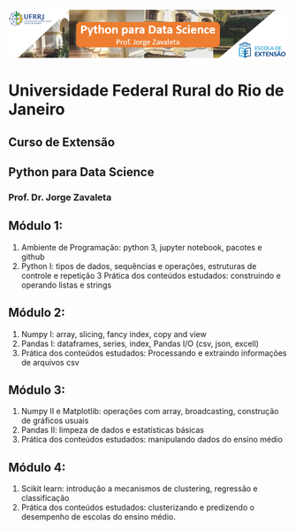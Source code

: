 ![](images/ds_rural.png)
# Universidade Federal Rural do Rio de Janeiro
## Curso de Extensão
## Python para Data Science
### Prof. Dr. Jorge Zavaleta

## Módulo 1:
1. Ambiente de Programação: python 3, jupyter notebook, pacotes e github
2. Python I: tipos de dados, sequências e operações, estruturas de controle e repetição
3 Prática dos conteúdos estudados: construindo e operando listas e strings

## Módulo 2:
1. Numpy I: array, slicing, fancy index, copy and view
2. Pandas I: dataframes, series, index, Pandas I/O (csv, json, excell)
3. Prática dos conteúdos estudados: Processando e extraindo informações de arquivos csv

## Módulo 3:
1. Numpy II e Matplotlib: operações com array, broadcasting, construção de gráficos usuais
2. Pandas II: limpeza de dados e estatísticas básicas
3. Prática dos conteúdos estudados: manipulando dados do ensino médio

## Módulo 4:
1. Scikit learn: introdução a mecanismos de clustering, regressão e classificação
2. Prática dos conteúdos estudados: clusterizando e predizendo o desempenho de escolas do ensino médio.
